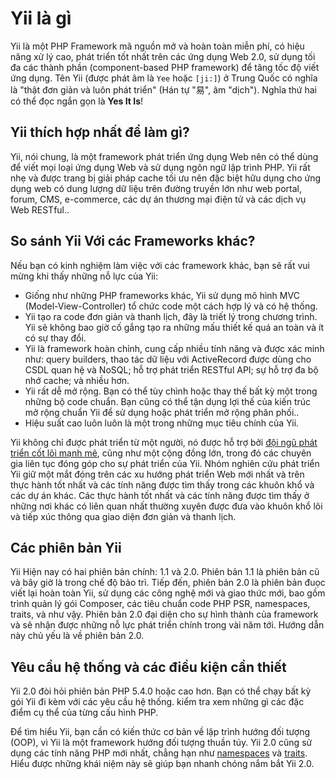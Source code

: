 Yii là gì
===========

Yii là một PHP Framework mã nguồn mở và hoàn toàn miễn phí, có hiệu năng xử lý cao, phát triển tốt nhất trên các ứng dụng Web 2.0, sử dụng tối đa các thành phần (component-based PHP framework) để tăng tốc độ viết ứng dụng.
Tên Yii (được phát âm là `Yee` hoặc `[ji:]`) ở Trung Quốc có nghĩa là  "thật đơn giản và luôn phát triển" (Hán tự "易", âm "dịch"). Nghĩa thứ hai có thể đọc ngắn gọn là **Yes It Is**!


Yii thích hợp nhất để làm gì?
---------------------

Yii, nói chung, là một framework phát triển ứng dụng Web nên có thể dùng để viết mọi loại ứng dụng Web 
và sử dụng ngôn ngữ lập trình PHP. Yii rất nhẹ và được trang bị giải pháp cache tối ưu nên đặc biệt 
hữu dụng cho ứng dụng web có dung lượng dữ liệu trên đường truyền lớn như web portal, forum, CMS, e-commerce, 
các dự án thương mại điện tử và các dịch vụ Web RESTful..


So sánh Yii Với các Frameworks khác?
-------------------------------------------

Nếu bạn có kinh nghiệm làm việc với các framework khác, bạn sẽ rất vui mừng khi thấy những nỗ lực của Yii:

- Giống như những PHP frameworks khác, Yii sử dụng mô hình MVC (Model-View-Controller) tổ chức code một cách hợp lý và có hệ thống.
- Yii tạo ra code đơn giản và thanh lịch, đây là triết lý trong chương trình. Yii sẽ không bao giờ 
  cố gắng tạo ra những mấu thiết kế quá an toàn và ít có sự thay đổi.
- Yii là framework hoàn chỉnh, cung cấp nhiều tính năng và được xác minh như: query builders, thao tác dữ liệu với
  ActiveRecord được dùng cho CSDL quan hệ và NoSQL; hỗ trợ phát triển RESTful API; sự hỗ trợ đa bộ nhớ cache; và nhiều hơn.
- Yii rất dễ mở rộng. Bạn có thể tùy chình hoặc thay thế bất kỳ một trong những bộ code chuẩn. Bạn cũng có thể
  tận dụng lợi thế của kiến trúc mở rộng chuẩn Yii để sử dụng hoặc phát triển mở rộng phân phối..
- Hiệu suất cao luôn luôn là một trong những mục tiêu chính của Yii.

Yii không chỉ được phát triển từ một người, nó được hỗ trợ bởi [đội ngũ phát triển cốt lõi mạnh mẽ][about_yii], cũng như một cộng đồng lớn, trong đó các chuyên gia liên tục
đóng góp cho sự phát triển của Yii. Nhóm nghiên cứu phát triển Yii giữ một mắt đóng trên các xu hướng phát triển Web mới nhất và trên thực hành tốt nhất và 
các tính năng được tìm thấy trong các khuôn khổ và các dự án khác. Các thực hành tốt nhất và các tính năng được tìm thấy ở những nơi khác có liên quan nhất thường xuyên 
được đưa vào khuôn khổ lõi và tiếp xúc thông qua giao diện đơn giản và thanh lịch.

[about_yii]: http://www.yiiframework.com/about/

Các phiên bản Yii
------------

Yii Hiện nay có hai phiên bản chính: 1.1 và 2.0. Phiên bản 1.1 là phiên bản cũ và bây giờ là trong chế độ bảo trì. Tiếp đến, phiên bản 2.0 là phiên bản đuọc viết lại hoàn toàn Yii, sử dụng các
công nghệ mới và giao thức mới, bao gồm trình quản lý gói Composer, các tiêu chuẩn code PHP PSR, namespaces, traits, và như vậy. Phiên bản 2.0 đại diện cho sự hình thành của framework 
và sẽ nhận được những nỗ lực phát triển chính trong vài năm tới. 
Hướng dẫn này chủ yếu là về phiên bản 2.0.


Yêu cầu hệ thống và các điều kiện cần thiết
------------------------------

Yii 2.0 đòi hỏi phiên bản PHP 5.4.0 hoặc cao hơn. Bạn có thể chạy bất kỳ gói Yii đi kèm với các yêu cầu hệ thống. 
kiểm tra xem những gì các đặc điểm cụ thể của từng cấu hình PHP.

Để tìm hiểu Yii, bạn cần có kiến thức cơ bản về lập trình hướng đối tượng (OOP), vì Yii là một framework hướng đối tượng
thuần túy. Yii 2.0 cũng sử dụng các tính năng PHP mới nhất, chẳng hạn như [namespaces](https://secure.php.net/manual/en/language.namespaces.php) và [traits](https://secure.php.net/manual/en/language.oop5.traits.php).
Hiểu được những khái niệm này sẽ giúp bạn nhanh chóng nắm bắt Yii 2.0.
